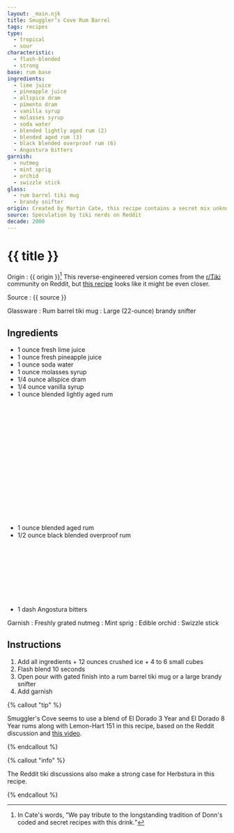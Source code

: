 ```yaml
---
layout: _main.njk
title: Smuggler’s Cove Rum Barrel
tags: recipes
type:
  - tropical
  - sour
characteristic:
  - flash-blended
  - strong
base: rum base
ingredients:
  - lime juice
  - pineapple juice
  - allspice dram
  - pimento dram
  - vanilla syrup
  - molasses syrup
  - soda water
  - blended lightly aged rum (2)
  - blended aged rum (3)
  - black blended overproof rum (6)
  - Angostura bitters
garnish:
  - nutmeg
  - mint sprig
  - orchid
  - swizzle stick
glass:
  - rum barrel tiki mug
  - brandy snifter
origin: Created by Martin Cate, this recipe contains a secret mix unknown even to his own bartenders.
source: Speculation by tiki nerds on Reddit
decade: 2000
---
```

<!-- markdownlint-disable MD025 -->
# {{ title }}
<!-- markdownlint-disable MD025 -->

Origin
  : {{ origin }}[^1] This reverse-engineered version comes from the [r/Tiki](https://www.reddit.com/r/Tiki/comments/j22en2/decoding_the_smuggers_cove_rum_barrel/) community on Reddit, but [this recipe](https://www.reddit.com/r/Tiki/comments/nqbz3j/smugglers_cove_rum_barrel_my_decode_attempt/) looks like it might be even closer.

Source
  : {{ source }}

[^1]: In Cate's words, <q>We pay tribute to the longstanding tradition of Donn's coded and secret recipes with this drink.</q>

Glassware
  : Rum barrel tiki mug
  : Large (22-ounce) brandy snifter

## Ingredients

* 1 ounce fresh lime juice
* 1 ounce fresh pineapple juice
* 1 ounce soda water
* 1 ounce molasses syrup
* 1/4 ounce allspice dram
* 1/4 ounce vanilla syrup
* 1 ounce blended lightly aged rum<icon-l space="1em" class="bigger" label="(2)"><span class="with-icon"><svg class="icon"><use href="/assets/images/icons/circle-2.svg#circle-2"></use></svg></span></icon-l>
* 1 ounce blended aged rum<icon-l space="1em" class="bigger" label="(3)"><span class="with-icon"><svg class="icon"><use href="/assets/images/icons/circle-3.svg#circle-3"></use></svg></span></icon-l>
* 1/2 ounce black blended overproof rum<icon-l space="1em" class="bigger" label="(6)"><span class="with-icon"><svg class="icon"><use href="/assets/images/icons/circle-6.svg#circle-6"></use></svg></span></icon-l>
* 1 dash Angostura bitters

Garnish
  : Freshly grated nutmeg
  : Mint sprig
  : Edible orchid
  : Swizzle stick

## Instructions

1. Add all ingredients + 12 ounces crushed ice + 4 to 6 small cubes
2. Flash blend 10 seconds
3. Open pour with gated finish into a rum barrel tiki mug or a large brandy snifter
4. Add garnish

<!-- markdownlint-disable MD012 -->
{% callout "tip" %}
<!-- markdownlint-enable MD012 -->

  Smuggler's Cove seems to use a blend of El Dorado 3 Year and El Dorado 8 Year rums along with Lemon-Hart 151 in this recipe, based on the Reddit discussion and [this video](https://youtu.be/qy3XKn88xBA?si=nCuIKLyl344MzS4k).

{% endcallout %}
<!-- markdownlint-disable MD012 -->
{% callout "info" %}
<!-- markdownlint-enable MD012 -->

  The Reddit tiki discussions also make a strong case for Herbstura in this recipe.

{% endcallout %}
